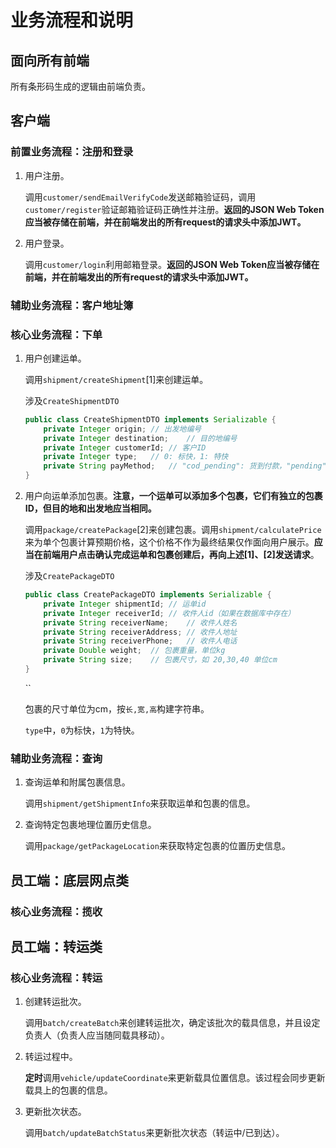 # 业务流程和说明

## 面向所有前端

所有条形码生成的逻辑由前端负责。

## 客户端

### 前置业务流程：注册和登录

1. 用户注册。

   调用`customer/sendEmailVerifyCode`发送邮箱验证码，调用`customer/register`验证邮箱验证码正确性并注册。**返回的JSON Web Token应当被存储在前端，并在前端发出的所有request的请求头中添加JWT。**

2. 用户登录。

   调用`customer/login`利用邮箱登录。**返回的JSON Web Token应当被存储在前端，并在前端发出的所有request的请求头中添加JWT。**

### 辅助业务流程：客户地址簿



### 核心业务流程：下单

1. 用户创建运单。

   调用`shipment/createShipment`[1]来创建运单。

   涉及`CreateShipmentDTO`

   ```Java
   public class CreateShipmentDTO implements Serializable {
       private Integer origin; // 出发地编号
       private Integer destination;    // 目的地编号
       private Integer customerId; // 客户ID
       private Integer type;   // 0: 标快，1: 特快
       private String payMethod;   // "cod_pending": 货到付款，"pending": 预先支付
   }
   ```

2. 用户向运单添加包裹。**注意，一个运单可以添加多个包裹，它们有独立的包裹ID，但目的地和出发地应当相同。**

   调用`package/createPackage`[2]来创建包裹。调用`shipment/calculatePrice`来为单个包裹计算预期价格，这个价格不作为最终结果仅作面向用户展示。**应当在前端用户点击确认完成运单和包裹创建后，再向上述[1]、[2]发送请求**。

   涉及`CreatePackageDTO`

   ```java
   public class CreatePackageDTO implements Serializable {
       private Integer shipmentId; // 运单id
       private Integer receiverId; // 收件人id（如果在数据库中存在）
       private String receiverName;    // 收件人姓名
       private String receiverAddress; // 收件人地址
       private String receiverPhone;   // 收件人电话
       private Double weight;  // 包裹重量，单位kg
       private String size;    // 包裹尺寸，如 20,30,40 单位cm
   }
   ```
   
   ``
   
   
   
   包裹的尺寸单位为cm，按`长,宽,高`构建字符串。
   
   `type`中，`0`为标快，`1`为特快。

### 辅助业务流程：查询

1. 查询运单和附属包裹信息。

   调用`shipment/getShipmentInfo`来获取运单和包裹的信息。

2. 查询特定包裹地理位置历史信息。

   调用`package/getPackageLocation`来获取特定包裹的位置历史信息。



## 员工端：底层网点类

### 核心业务流程：揽收





## 员工端：转运类

### 核心业务流程：转运

1. 创建转运批次。

   调用`batch/createBatch`来创建转运批次，确定该批次的载具信息，并且设定负责人（负责人应当随同载具移动）。

2. 转运过程中。

   **定时**调用`vehicle/updateCoordinate`来更新载具位置信息。该过程会同步更新载具上的包裹的信息。

3. 更新批次状态。

   调用`batch/updateBatchStatus`来更新批次状态（转运中/已到达）。



